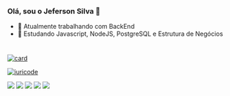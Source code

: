 ### Olá, sou o Jeferson Silva 👋

- 🔭 Atualmente trabalhando com BackEnd
- 🌱 Estudando Javascript, NodeJS, PostgreSQL e Estrutura de Negócios
#
[![card](https://github-readme-stats.vercel.app/api?username=silvajeferson82&theme=cobalt)](https://github.com/silvajeferson82/)

[![iuricode](https://github-readme-stats.vercel.app/api/top-langs/?username=silvajeferson82&hide=html&layout=cobalt=true&theme=cobalt)](https://github.com/silvajeferson82/)

<p align="left">
  <a href="jefersonsilva.contato@gmail.com" alt="Gmail">
  <img src="https://img.shields.io/badge/-Gmail-FF0000?style=flat-square&labelColor=FF0000&logo=gmail&logoColor=white&link=jefersonsilva.contato@gmail.com" /></a>

  <a href="#" alt="Linkedin">
  <img src="https://img.shields.io/badge/-Linkedin-0e76a8?style=flat-square&logo=Linkedin&logoColor=white&link=https://www.linkedin.com/in/silvajeferson82/https://www.linkedin.com/in/silvajeferson82/" /></a>

  <a href="#" alt="WhatsApp">
  <img src="https://img.shields.io/badge/-WhatsApp-25d366?style=flat-square&labelColor=25d366&logo=whatsapp&logoColor=white&link=API-DO-SEU-WHATSAPP"/></a>

  <a href="#" alt="Facebook">
  <img src="https://img.shields.io/badge/-Facebook-3b5998?style=flat-square&labelColor=3b5998&logo=facebook&logoColor=white&link=LINK-DO-SEU-FACEBOOK"/></a>

  <a href="#" alt="Instagram">
  <img src="https://img.shields.io/badge/-Instagram-DF0174?style=flat-square&labelColor=DF0174&logo=instagram&logoColor=white&link=https://www.instagram.com/silvajeferson82/"/></a>
</p>  



